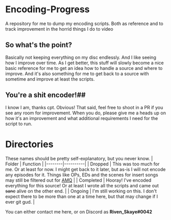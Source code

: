 # Encoding-Progress
A repository for me to dump my encoding scripts. Both as reference and to track improvement in the horrid things I do to video

## So what's the point? ##
Basically not keeping everything on my disc endlessly. And I like seeing how I improve over time.
As I get better, this stuff will slowly become a nice basic reference for me to get an idea how to handle a source and where to improve. And it's also something for me to get back to a source with sometime and improve at least the scripts.

## You're a shit encoder!##
I know I am, thanks cpt. Obvious! That said, feel free to shoot in a PR if you see any room for improvement. When you do, please give me a heads up on how it's an improvement and what additional requirements I need for the script to run.

# Directories #
These names should be pretty self-explanatory, but you never know.
| Folder | Function |
|--------|----------|
| Dropped | This was too much for me. Or at least for now. I might get back to it later, but as-is I will not encode any episodes for it. Things like OPs, EDs and the scenes for insert songs may still be filtered out for [AMQ](https://animemusicquiz.com) |
| Completed | Hooray! I've encoded everything for this source! Or at least I wrote all the scripts and came out ~~sane~~ alive on the other end. |
| Ongoing | I'm still working on this. I don't expect there to be more than one at a time here, but that may change if I ever git gud. |


You can either contact me here, or on Discord as **Riven_Skaye#0042**
